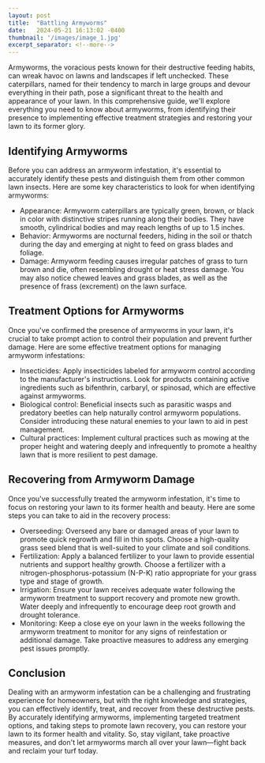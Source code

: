 ```yaml
---
layout: post
title:  "Battling Armyworms"
date:   2024-05-21 16:13:02 -0400
thumbnail: '/images/image_1.jpg'
excerpt_separator: <!--more-->
---
```

Armyworms, the voracious pests known for their destructive feeding habits, can wreak havoc on lawns and landscapes if left unchecked. <!--more-->These caterpillars, named for their tendency to march in large groups and devour everything in their path, pose a significant threat to the health and appearance of your lawn. In this comprehensive guide, we'll explore everything you need to know about armyworms, from identifying their presence to implementing effective treatment strategies and restoring your lawn to its former glory.

## Identifying Armyworms
Before you can address an armyworm infestation, it's essential to accurately identify these pests and distinguish them from other common lawn insects. Here are some key characteristics to look for when identifying armyworms:
* Appearance: Armyworm caterpillars are typically green, brown, or black in color with distinctive stripes running along their bodies. They have smooth, cylindrical bodies and may reach lengths of up to 1.5 inches.
* Behavior: Armyworms are nocturnal feeders, hiding in the soil or thatch during the day and emerging at night to feed on grass blades and foliage.
* Damage: Armyworm feeding causes irregular patches of grass to turn brown and die, often resembling drought or heat stress damage. You may also notice chewed leaves and grass blades, as well as the presence of frass (excrement) on the lawn surface.

## Treatment Options for Armyworms
Once you've confirmed the presence of armyworms in your lawn, it's crucial to take prompt action to control their population and prevent further damage. Here are some effective treatment options for managing armyworm infestations:
* Insecticides: Apply insecticides labeled for armyworm control according to the manufacturer's instructions. Look for products containing active ingredients such as bifenthrin, carbaryl, or spinosad, which are effective against armyworms.
* Biological control: Beneficial insects such as parasitic wasps and predatory beetles can help naturally control armyworm populations. Consider introducing these natural enemies to your lawn to aid in pest management.
* Cultural practices: Implement cultural practices such as mowing at the proper height and watering deeply and infrequently to promote a healthy lawn that is more resilient to pest damage.

## Recovering from Armyworm Damage
Once you've successfully treated the armyworm infestation, it's time to focus on restoring your lawn to its former health and beauty. Here are some steps you can take to aid in the recovery process:
* Overseeding: Overseed any bare or damaged areas of your lawn to promote quick regrowth and fill in thin spots. Choose a high-quality grass seed blend that is well-suited to your climate and soil conditions.
* Fertilization: Apply a balanced fertilizer to your lawn to provide essential nutrients and support healthy growth. Choose a fertilizer with a nitrogen-phosphorus-potassium (N-P-K) ratio appropriate for your grass type and stage of growth.
* Irrigation: Ensure your lawn receives adequate water following the armyworm treatment to support recovery and promote new growth. Water deeply and infrequently to encourage deep root growth and drought tolerance.
* Monitoring: Keep a close eye on your lawn in the weeks following the armyworm treatment to monitor for any signs of reinfestation or additional damage. Take proactive measures to address any emerging pest issues promptly.

## Conclusion
Dealing with an armyworm infestation can be a challenging and frustrating experience for homeowners, but with the right knowledge and strategies, you can effectively identify, treat, and recover from these destructive pests. By accurately identifying armyworms, implementing targeted treatment options, and taking steps to promote lawn recovery, you can restore your lawn to its former health and vitality. So, stay vigilant, take proactive measures, and don't let armyworms march all over your lawn—fight back and reclaim your turf today.
